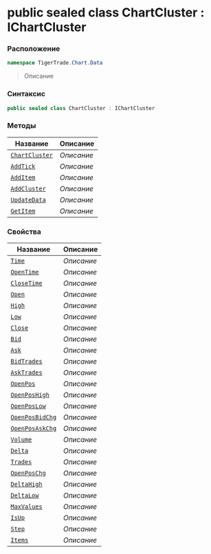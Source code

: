 
# public sealed class ChartCluster : IChartCluster
### Расположение
```csharp
namespace TigerTrade.Chart.Data
```



> Описание

### Синтаксис
```csharp
public sealed class ChartCluster : IChartCluster
```


### Методы
| Название | Описание |
| --- | --- |
| [`ChartCluster`](./ChartCluster.cs/Методы/ChartCluster.md) | *Описание* |
| [`AddTick`](./ChartCluster.cs/Методы/AddTick.md) | *Описание* |
| [`AddItem`](./ChartCluster.cs/Методы/AddItem.md) | *Описание* |
| [`AddCluster`](./ChartCluster.cs/Методы/AddCluster.md) | *Описание* |
| [`UpdateData`](./ChartCluster.cs/Методы/UpdateData.md) | *Описание* |
| [`GetItem`](./ChartCluster.cs/Методы/GetItem.md) | *Описание* |

### Свойства
| Название | Описание |
| --- | --- |
| [`Time`](./ChartCluster.cs/Свойства/Time.md) | *Описание* |
| [`OpenTime`](./ChartCluster.cs/Свойства/OpenTime.md) | *Описание* |
| [`CloseTime`](./ChartCluster.cs/Свойства/CloseTime.md) | *Описание* |
| [`Open`](./ChartCluster.cs/Свойства/Open.md) | *Описание* |
| [`High`](./ChartCluster.cs/Свойства/High.md) | *Описание* |
| [`Low`](./ChartCluster.cs/Свойства/Low.md) | *Описание* |
| [`Close`](./ChartCluster.cs/Свойства/Close.md) | *Описание* |
| [`Bid`](./ChartCluster.cs/Свойства/Bid.md) | *Описание* |
| [`Ask`](./ChartCluster.cs/Свойства/Ask.md) | *Описание* |
| [`BidTrades`](./ChartCluster.cs/Свойства/BidTrades.md) | *Описание* |
| [`AskTrades`](./ChartCluster.cs/Свойства/AskTrades.md) | *Описание* |
| [`OpenPos`](./ChartCluster.cs/Свойства/OpenPos.md) | *Описание* |
| [`OpenPosHigh`](./ChartCluster.cs/Свойства/OpenPosHigh.md) | *Описание* |
| [`OpenPosLow`](./ChartCluster.cs/Свойства/OpenPosLow.md) | *Описание* |
| [`OpenPosBidChg`](./ChartCluster.cs/Свойства/OpenPosBidChg.md) | *Описание* |
| [`OpenPosAskChg`](./ChartCluster.cs/Свойства/OpenPosAskChg.md) | *Описание* |
| [`Volume`](./ChartCluster.cs/Свойства/Volume.md) | *Описание* |
| [`Delta`](./ChartCluster.cs/Свойства/Delta.md) | *Описание* |
| [`Trades`](./ChartCluster.cs/Свойства/Trades.md) | *Описание* |
| [`OpenPosChg`](./ChartCluster.cs/Свойства/OpenPosChg.md) | *Описание* |
| [`DeltaHigh`](./ChartCluster.cs/Свойства/DeltaHigh.md) | *Описание* |
| [`DeltaLow`](./ChartCluster.cs/Свойства/DeltaLow.md) | *Описание* |
| [`MaxValues`](./ChartCluster.cs/Свойства/MaxValues.md) | *Описание* |
| [`IsUp`](./ChartCluster.cs/Свойства/IsUp.md) | *Описание* |
| [`Step`](./ChartCluster.cs/Свойства/Step.md) | *Описание* |
| [`Items`](./ChartCluster.cs/Свойства/Items.md) | *Описание* |




